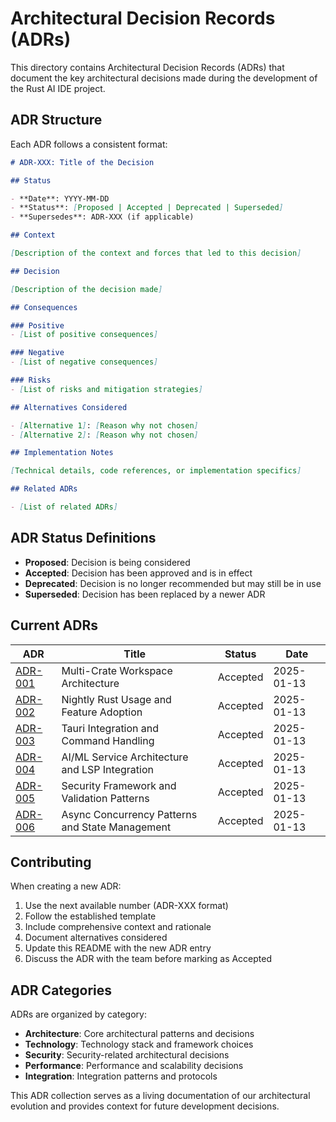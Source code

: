 # Architectural Decision Records (ADRs)

This directory contains Architectural Decision Records (ADRs) that document the key architectural decisions made during the development of the Rust AI IDE project.

## ADR Structure

Each ADR follows a consistent format:

```markdown
# ADR-XXX: Title of the Decision

## Status

- **Date**: YYYY-MM-DD
- **Status**: [Proposed | Accepted | Deprecated | Superseded]
- **Supersedes**: ADR-XXX (if applicable)

## Context

[Description of the context and forces that led to this decision]

## Decision

[Description of the decision made]

## Consequences

### Positive
- [List of positive consequences]

### Negative
- [List of negative consequences]

### Risks
- [List of risks and mitigation strategies]

## Alternatives Considered

- [Alternative 1]: [Reason why not chosen]
- [Alternative 2]: [Reason why not chosen]

## Implementation Notes

[Technical details, code references, or implementation specifics]

## Related ADRs

- [List of related ADRs]
```

## ADR Status Definitions

- **Proposed**: Decision is being considered
- **Accepted**: Decision has been approved and is in effect
- **Deprecated**: Decision is no longer recommended but may still be in use
- **Superseded**: Decision has been replaced by a newer ADR

## Current ADRs

| ADR | Title | Status | Date |
|-----|-------|--------|------|
| [ADR-001](adr-001-multi-crate-workspace-architecture.md) | Multi-Crate Workspace Architecture | Accepted | 2025-01-13 |
| [ADR-002](adr-002-nightly-rust-usage.md) | Nightly Rust Usage and Feature Adoption | Accepted | 2025-01-13 |
| [ADR-003](adr-003-tauri-integration-patterns.md) | Tauri Integration and Command Handling | Accepted | 2025-01-13 |
| [ADR-004](adr-004-ai-ml-service-architecture.md) | AI/ML Service Architecture and LSP Integration | Accepted | 2025-01-13 |
| [ADR-005](adr-005-security-framework.md) | Security Framework and Validation Patterns | Accepted | 2025-01-13 |
| [ADR-006](adr-006-async-concurrency-patterns.md) | Async Concurrency Patterns and State Management | Accepted | 2025-01-13 |

## Contributing

When creating a new ADR:

1. Use the next available number (ADR-XXX format)
2. Follow the established template
3. Include comprehensive context and rationale
4. Document alternatives considered
5. Update this README with the new ADR entry
6. Discuss the ADR with the team before marking as Accepted

## ADR Categories

ADRs are organized by category:

- **Architecture**: Core architectural patterns and decisions
- **Technology**: Technology stack and framework choices
- **Security**: Security-related architectural decisions
- **Performance**: Performance and scalability decisions
- **Integration**: Integration patterns and protocols

This ADR collection serves as a living documentation of our architectural evolution and provides context for future development decisions.